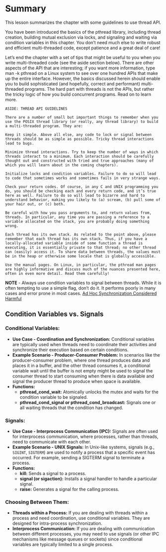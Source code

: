 # Summary

This lesson summarizes the chapter with some guidelines to use thread API.

You have been introduced the basics of the pthread library, including thread creation, building mutual exclusion via locks, and signaling and waiting via condition variables in this chapter. You don’t need much else to write robust and efficient multi-threaded code, except patience and a great deal of care!

Let’s end the chapter with a set of tips that might be useful to you when you write multi-threaded code (see the aside section below). There are other aspects of the API that are interesting; if you want more information, type man -k pthread on a Linux system to see over one hundred APIs that make up the entire interface. However, the basics discussed herein should enable you to build sophisticated (and hopefully, correct and performant) multi-threaded programs. The hard part with threads is not the APIs, but rather the tricky logic of how you build concurrent programs. Read on to learn more.


```
ASIDE: THREAD API GUIDELINES

There are a number of small but important things to remember when you use the POSIX thread library (or really, any thread library) to build a multi-threaded program. They are:

Keep it simple. Above all else, any code to lock or signal between threads should be as simple as possible. Tricky thread interactions lead to bugs.

Minimize thread interactions. Try to keep the number of ways in which threads interact to a minimum. Each interaction should be carefully thought out and constructed with tried and true approaches (many of which you will learn about in the coming chapters).

Initialize locks and condition variables. Failure to do so will lead to code that sometimes works and sometimes fails in very strange ways.

Check your return codes. Of course, in any C and UNIX programming you do, you should be checking each and every return code, and it’s true here as well. Failure to do so will lead to bizarre and hard to understand behavior, making you likely to (a) scream, (b) pull some of your hair out, or (c) both.

Be careful with how you pass arguments to, and return values from, threads. In particular, any time you are passing a reference to a variable allocated on the stack, you are probably doing something wrong.

Each thread has its own stack. As related to the point above, please remember that each thread has its own stack. Thus, if you have a locally-allocated variable inside of some function a thread is executing, it is essentially private to that thread; no other thread can (easily) access it. To share data between threads, the values must be in the heap or otherwise some locale that is globally accessible.

Use the manual pages. On Linux, in particular, the pthread man pages are highly informative and discuss much of the nuances presented here, often in even more detail. Read them carefully!
```

**NOTE** - Always use condition variables to signal between threads. While it is often tempting to use a simple flag, don’t do it. It performs poorly in many cases and error prone in most cases. [Ad Hoc Synchronization Considered Harmful](https://www.usenix.org/legacy/events/osdi10/tech/full_papers/Xiong.pdf)



## Condition Variables vs. Signals

### Conditional Variables:
  - **Use Case - Coordination and Synchronization:** Conditional variables are typically used when threads need to coordinate their activities and synchronize their execution based on certain conditions.
  - **Example Scenario - Producer-Consumer Problem:** In scenarios like the producer-consumer problem, where one thread produces data and places it in a buffer, and the other thread consumes it, a conditional variable wait until the buffer is not empty might be used to signal the consumer thread to start consuming when there is data available and signal the producer thread to produce when space is available.
  - **Functions:**
    - **pthread_cond_wait:** Atomically unlocks the mutex and waits for the condition variable to be signaled.
    - **pthread_cond_signal or pthread_cond_broadcast:** Signals one or all waiting threads that the condition has changed.

### Signals:
  - **Use Case - Interprocess Communication (IPC):** Signals are often used for interprocess communication, where processes, rather than threads, need to communicate with each other.
  - **Example Scenario - UNIX Signals:** In Unix-like systems, signals (e.g., `SIGINT`, `SIGTERM`) are used to notify a process that a specific event has occurred. For example, sending a SIGTERM signal to terminate a process.
  - **Functions:**
    - **kill:** Sends a signal to a process.
    - **signal (or sigaction):** Installs a signal handler to handle a particular signal.
    - **raise:** Generates a signal for the calling process.

### Choosing Between Them:
 - **Threads within a Process:** If you are dealing with threads within a process and need coordination, use conditional variables. They are designed for intra-process synchronization.
 - **Interprocess Communication:** If you are dealing with communication between different processes, you may need to use signals (or other IPC mechanisms like message queues or sockets) since conditional variables are typically limited to a single process.